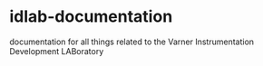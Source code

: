 # idlab-documentation
documentation for all things related to the Varner Instrumentation Development LABoratory
